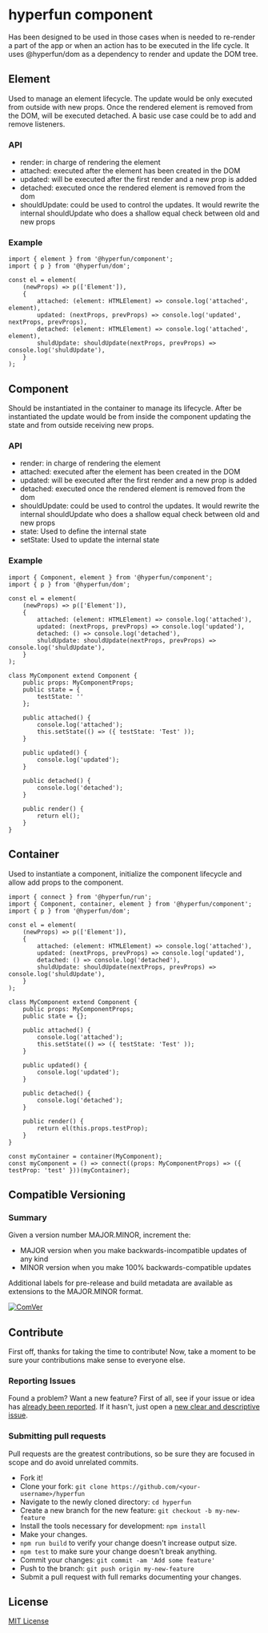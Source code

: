# hyperfun component

Has been designed to be used in those cases when is needed to re-render a part of the app or when an action has to be executed in the life cycle. It uses @hyperfun/dom as a dependency to render and update the DOM tree.

## Element

Used to manage an element lifecycle. The update would be only executed from outside with new props. Once the rendered element is removed from the DOM, will be executed detached. 
A basic use case could be to add and remove listeners.

### API

- render: in charge of rendering the element
- attached: executed after the element has been created in the DOM 
- updated: will be executed after the first render and a new prop is added
- detached: executed once the rendered element is removed from the dom
- shouldUpdate: could be used to control the updates. It would rewrite the internal shouldUpdate who does a shallow equal check between old and new props 

### Example

```
import { element } from '@hyperfun/component';
import { p } from '@hyperfun/dom';

const el = element(
    (newProps) => p(['Element']),
    {
        attached: (element: HTMLElement) => console.log('attached', element),
        updated: (nextProps, prevProps) => console.log('updated', nextProps, prevProps),
        detached: (element: HTMLElement) => console.log('attached', element),
        shuldUpdate: shouldUpdate(nextProps, prevProps) => console.log('shuldUpdate'), 
    }
);
```

## Component

Should be instantiated in the container to manage its lifecycle. After be instantiated the update would be from inside the component updating the state and from outside receiving new props.

### API

- render: in charge of rendering the element
- attached: executed after the element has been created in the DOM
- updated: will be executed after the first render and a new prop is added
- detached: executed once the rendered element is removed from the dom
- shouldUpdate: could be used to control the updates. It would rewrite the internal shouldUpdate who does a shallow equal check between old and new props
- state: Used to define the internal state
- setState: Used to update the internal state
 
### Example

```
import { Component, element } from '@hyperfun/component';
import { p } from '@hyperfun/dom';

const el = element(
    (newProps) => p(['Element']),
    {
        attached: (element: HTMLElement) => console.log('attached'),
        updated: (nextProps, prevProps) => console.log('updated'),
        detached: () => console.log('detached'),
        shuldUpdate: shouldUpdate(nextProps, prevProps) => console.log('shuldUpdate'), 
    }
);

class MyComponent extend Component {
    public props: MyComponentProps;
    public state = {
        testState: ''
    };

    public attached() {
        console.log('attached');
        this.setState(() => ({ testState: 'Test' ));
    }

    public updated() {
        console.log('updated');
    }

    public detached() {
        console.log('detached');
    }

    public render() {
        return el();
    }
}
```

## Container

Used to instantiate a component, initialize the component lifecycle and allow add props to the component.

```
import { connect } from '@hyperfun/run';
import { Component, container, element } from '@hyperfun/component';
import { p } from '@hyperfun/dom';

const el = element(
    (newProps) => p(['Element']),
    {
        attached: (element: HTMLElement) => console.log('attached'),
        updated: (nextProps, prevProps) => console.log('updated'),
        detached: () => console.log('detached'),
        shuldUpdate: shouldUpdate(nextProps, prevProps) => console.log('shuldUpdate'), 
    }
);

class MyComponent extend Component {
    public props: MyComponentProps;
    public state = {};

    public attached() {
        console.log('attached');
        this.setState(() => ({ testState: 'Test' ));
    }

    public updated() {
        console.log('updated');
    }

    public detached() {
        console.log('detached');
    }

    public render() {
        return el(this.props.testProp);
    }
}

const myContainer = container(MyComponent);
const myComponent = () => connect((props: MyComponentProps) => ({ testProp: 'test' }))(myContainer);
```

## Compatible Versioning

### Summary

Given a version number MAJOR.MINOR, increment the:

- MAJOR version when you make backwards-incompatible updates of any kind
- MINOR version when you make 100% backwards-compatible updates

Additional labels for pre-release and build metadata are available as extensions to the MAJOR.MINOR format.

[![ComVer](https://img.shields.io/badge/ComVer-compliant-brightgreen.svg)](https://github.com/staltz/comver)

## Contribute

First off, thanks for taking the time to contribute!
Now, take a moment to be sure your contributions make sense to everyone else.

### Reporting Issues

Found a problem? Want a new feature? First of all, see if your issue or idea has [already been reported](../../issues).
If it hasn't, just open a [new clear and descriptive issue](../../issues/new).

### Submitting pull requests

Pull requests are the greatest contributions, so be sure they are focused in scope and do avoid unrelated commits.

-   Fork it!
-   Clone your fork: `git clone https://github.com/<your-username>/hyperfun`
-   Navigate to the newly cloned directory: `cd hyperfun`
-   Create a new branch for the new feature: `git checkout -b my-new-feature`
-   Install the tools necessary for development: `npm install`
-   Make your changes.
-   `npm run build` to verify your change doesn't increase output size.
-   `npm test` to make sure your change doesn't break anything.
-   Commit your changes: `git commit -am 'Add some feature'`
-   Push to the branch: `git push origin my-new-feature`
-   Submit a pull request with full remarks documenting your changes.

## License

[MIT License](https://github.com/gc-victor/hyperfun/blob/master/LICENSE.md)

